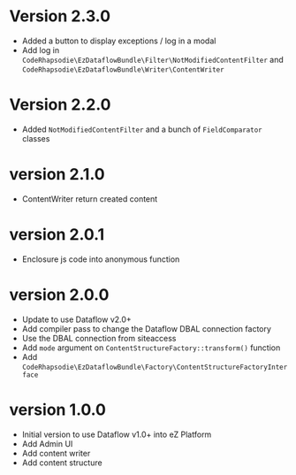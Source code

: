 # Version 2.3.0

* Added a button to display exceptions / log in a modal
* Add log in `CodeRhapsodie\EzDataflowBundle\Filter\NotModifiedContentFilter` and `CodeRhapsodie\EzDataflowBundle\Writer\ContentWriter`

# Version 2.2.0

* Added `NotModifiedContentFilter` and a bunch of `FieldComparator` classes

# version 2.1.0

* ContentWriter return created content

# version 2.0.1

* Enclosure js code into anonymous function

# version 2.0.0

* Update to use Dataflow v2.0+
* Add compiler pass to change the Dataflow DBAL connection factory
* Use the DBAL connection from siteaccess
* Add `mode` argument on `ContentStructureFactory::transform()` function
* Add `CodeRhapsodie\EzDataflowBundle\Factory\ContentStructureFactoryInterface`

# version 1.0.0

* Initial version to use Dataflow v1.0+ into eZ Platform
* Add Admin UI
* Add content writer
* Add content structure

